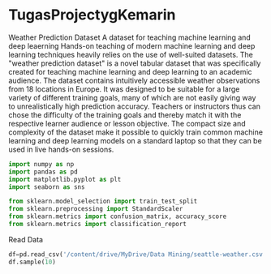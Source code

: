 # TugasProjectygKemarin
Weather Prediction Dataset
A dataset for teaching machine learning and deep leaerning
Hands-on teaching of modern machine learning and deep learning techniques heavily relies on the use of well-suited datasets.
The "weather prediction dataset" is a novel tabular dataset that was specifically created for teaching machine learning and deep learning to an academic audience.
The dataset contains intuitively accessible weather observations from 18 locations in Europe. It was designed to be suitable for a large variety of different training goals, many of which are not easily giving way to unrealistically high prediction accuracy. Teachers or instructors thus can chose the difficulty of the training goals and thereby match it with the respective learner audience or lesson objective.
The compact size and complexity of the dataset make it possible to quickly train common machine learning and deep learning models on a standard laptop so that they can be used in live hands-on sessions.

```python
import numpy as np
import pandas as pd
import matplotlib.pyplot as plt
import seaborn as sns

from sklearn.model_selection import train_test_split
from sklearn.preprocessing import StandardScaler
from sklearn.metrics import confusion_matrix, accuracy_score
from sklearn.metrics import classification_report
```
Read Data
```python
df=pd.read_csv('/content/drive/MyDrive/Data Mining/seattle-weather.csv')
df.sample(10)
```
